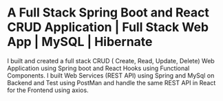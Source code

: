 # A Full Stack Spring Boot and React CRUD Application | Full Stack Web App | MySQL | Hibernate
I built and created a full stack CRUD ( Create, Read, Update, Delete) Web Application using Spring boot and React Hooks using Functional Components. I built Web Services (REST API) using Spring and MySql on Backend and Test using PostMan and handle the same REST API in React for the Frontend using axios.
